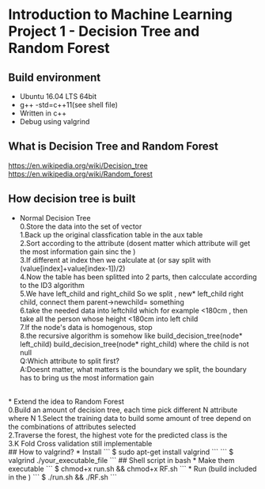 # Introduction to Machine Learning Project 1 - Decision Tree and Random Forest
## Build environment
* Ubuntu 16.04 LTS 64bit
* g++ -std=c++11(see shell file)
* Written in c++
* Debug using valgrind
## What is Decision Tree and Random Forest
https://en.wikipedia.org/wiki/Decision_tree <br />
https://en.wikipedia.org/wiki/Random_forest <br />
## How decision tree is built
* Normal Decision Tree<br />
0.Store the data into the set of vector<br />
1.Back up the original classfication table in the aux table<br />
2.Sort according to the attribute (dosent matter which attribute will get the most information gain sinc the  )<br />
3.If different at index then we calculate at (or say split with (value[index]+value[index-1])/2)<br />
4.Now the table has been splitted into 2 parts, then calcculate according to the ID3 algorithm<br />
5.We have left_child and right_child So we split , new* left_child right child, connect them parent->newchild= something<br />
6.take the needed data into leftchild which for example <180cm , then take all the person whose height <180cm into left child<br />
7.If the node's data is homogenous, stop<br />
8.the recursive algorithm is somehow like build_decision_tree(node* left_child) build_decision_tree(node* right_child) where the child is not null<br />
Q:Which attribute to split first?<br />
A:Doesnt matter, what matters is the boundary we split, the boundary has to bring us the most information gain<br />
<br />
* Extend the idea to Random Forest<br />
0.Build an amount of decision tree, each time pick different N attribute where N<total attribute<br />
1.Select the training data to build some amount of tree depend on the combinations of attributes selected<br />
2.Traverse the forest, the highest vote for the predicted class is the<br />
3.K Fold Cross validation still implementable<br />
## How to valgrind?
* Install
```
$ sudo apt-get install valgrind
```
```
$ valgrind ./your_executable_file
```
## Shell script in bash  
* Make them executable
```
$ chmod+x run.sh && chmod+x RF.sh
```
* Run (build included in the )
```
$ ./run.sh && ./RF.sh
```

